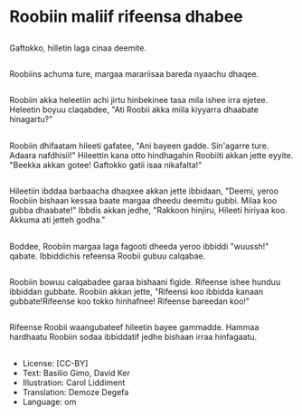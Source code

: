 # Roobiin maliif rifeensa dhabee

##
Gaftokko, hilletin laga cinaa deemite.

##
Roobiins achuma ture, margaa marariisaa bareda nyaachu dhaqee.

##
Roobiin akka heleetiin achi jirtu hinbekinee tasa mila ishee irra ejetee. Heleetin boyuu claqabdee, "Ati Roobii akka miila kiyyarra dhaabate hinagartu?"

##
Roobiin dhifaatam hileeti gafatee, "Ani bayeen gadde. Sin'agarre ture. Adaara nafdhisii!" Hileettin kana otto hindhagahin Roobiiti akkan jette eyyite. "Beekka akkan gotee! Gaftokko gatii isaa nikafalta!"

##
Hileetiin ibddaa barbaacha dhaqxee akkan jette ibbidaan, "Deemi, yeroo Roobiin bishaan kessaa baate margaa dheedu deemitu gubbi. Milaa koo gubba dhaabate!" Ibbdis akkan jedhe, "Rakkoon hinjiru, Hileeti hiriyaa koo. Akkuma ati jetteh godha."

##
Boddee, Roobiin margaa laga fagooti dheeda yeroo ibbiddi "wuussh!" qabate. Ibbiddichis refeensa Roobii gubuu calqabae.

##
Roobiin bowuu calqabadee garaa bishaani figide. Rifeense ishee hunduu ibbiddan gubbate. Roobiin akkan jette, "Rifeensi koo ibbidda kanaan gubbate!Rifeense koo tokko hinhafnee! Rifeense bareedan koo!"

##
Rifeense Roobii waangubateef hileetin bayee gammadde. Hammaa hardhaatu Roobiin sodaa ibbiddatif jedhe bishaan irraa hinfagaatu.

##
* License: [CC-BY]
* Text: Basilio Gimo, David Ker
* Illustration: Carol Liddiment
* Translation: Demoze Degefa
* Language: om
